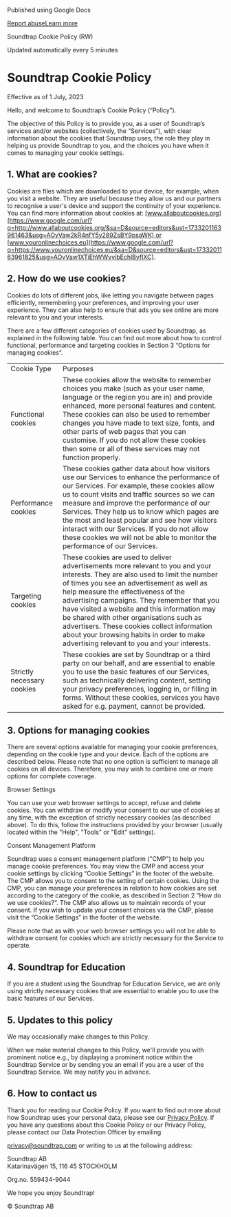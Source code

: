 Published using Google Docs

[Report abuse](https://drive.google.com/abuse?id=AKkXjoylEyV-_ZdMQGHWMy7a2GbF-bnUHr8CnDlAiIR6h-yn2epXAEVv8buZF7gkkd0Pnpd6a5jCGo4S3fX7TMs:0&docurl=https://docs.google.com/document/d/e/2PACX-1vSzR98HcSfgGp5PvZbh6J6BkcSIsbZ6FZnZ1dwxOc0COcfliSz62W30vUcnpH1Q_TmbEApie9V5XZu7/pub)[Learn more](https://support.google.com/docs/answer/183965 "Learn more")

Soundtrap Cookie Policy (RW)

Updated automatically every 5 minutes

Soundtrap Cookie Policy
=======================

Effective as of 1 July, 2023

Hello, and welcome to Soundtrap’s Cookie Policy (“Policy”).

The objective of this Policy is to provide you, as a user of Soundtrap’s services and/or websites (collectively, the “Services”), with clear information about the cookies that Soundtrap uses, the role they play in helping us provide Soundtrap to you, and the choices you have when it comes to managing your cookie settings.

1\. What are cookies?
---------------------

Cookies are files which are downloaded to your device, for example, when you visit a website. They are useful because they allow us and our partners to recognise a user's device and support the continuity of your experience. You can find more information about cookies at: [www.allaboutcookies.org](https://www.google.com/url?q=http://www.allaboutcookies.org/&sa=D&source=editors&ust=1733201163961463&usg=AOvVaw2kR4nfY5y289ZsBY9psaWK) or [www.youronlinechoices.eu](https://www.google.com/url?q=https://www.youronlinechoices.eu/&sa=D&source=editors&ust=1733201163961825&usg=AOvVaw1XTiEhWWvvibEchlByfIXC).

2\. How do we use cookies?
--------------------------

Cookies do lots of different jobs, like letting you navigate between pages efficiently, remembering your preferences, and improving your user experience. They can also help to ensure that ads you see online are more relevant to you and your interests.

There are a few different categories of cookies used by Soundtrap, as explained in the following table. You can find out more about how to control functional, performance and targeting cookies in Section 3 “Options for managing cookies”.

|     |     |
| --- | --- |
| Cookie Type | Purposes |
| Functional cookies | These cookies allow the website to remember choices you make (such as your user name, language or the region you are in) and provide enhanced, more personal features and content. These cookies can also be used to remember changes you have made to text size, fonts, and other parts of web pages that you can customise. If you do not allow these cookies then some or all of these services may not function properly. |
| Performance cookies | These cookies gather data about how visitors use our Services to enhance the performance of our Services. For example, these cookies allow us to count visits and traffic sources so we can measure and improve the performance of our Services. They help us to know which pages are the most and least popular and see how visitors interact with our Services. If you do not allow these cookies we will not be able to monitor the performance of our Services. |
| Targeting cookies | These cookies are used to deliver advertisements more relevant to you and your interests. They are also used to limit the number of times you see an advertisement as well as help measure the effectiveness of the advertising campaigns. They remember that you have visited a website and this information may be shared with other organisations such as advertisers. These cookies collect information about your browsing habits in order to make advertising relevant to you and your interests. |
| Strictly necessary cookies | These cookies are set by Soundtrap or a third party on our behalf, and are essential to enable you to use the basic features of our Services, such as technically delivering content, setting your privacy preferences, logging in, or filling in forms. Without these cookies, services you have asked for e.g. payment, cannot be provided. |

3\. Options for managing cookies
--------------------------------

There are several options available for managing your cookie preferences, depending on the cookie type and your device. Each of the options are described below. Please note that no one option is sufficient to manage all cookies on all devices. Therefore, you may wish to combine one or more options for complete coverage.

Browser Settings

You can use your web browser settings to accept, refuse and delete cookies. You can withdraw or modify your consent to our use of cookies at any time, with the exception of strictly necessary cookies (as described above). To do this, follow the instructions provided by your browser (usually located within the "Help", "Tools" or "Edit" settings).

Consent Management Platform

Soundtrap uses a consent management platform ("CMP") to help you manage cookie preferences. You may view the CMP and access your cookie settings by clicking “Cookie Settings” in the footer of the website. The CMP allows you to consent to the setting of certain cookies. Using the CMP, you can manage your preferences in relation to how cookies are set according to the category of the cookie, as described in Section 2 “How do we use cookies?”. The CMP also allows us to maintain records of your consent. If you wish to update your consent choices via the CMP, please visit the “Cookie Settings” in the footer of the website.

Please note that as with your web browser settings you will not be able to withdraw consent for cookies which are strictly necessary for the Service to operate.

4\. Soundtrap for Education
---------------------------

If you are a student using the Soundtrap for Education Service, we are only using strictly necessary cookies that are essential to enable you to use the basic features of our Services.

5\. Updates to this policy
--------------------------

We may occasionally make changes to this Policy.

When we make material changes to this Policy, we'll provide you with prominent notice e.g., by displaying a prominent notice within the Soundtrap Service or by sending you an email if you are a user of the Soundtrap Service. We may notify you in advance.

6\. How to contact us
---------------------

Thank you for reading our Cookie Policy. If you want to find out more about how Soundtrap uses your personal data, please see our [Privacy Policy](https://www.google.com/url?q=https://www.soundtrap.com/legal/privacy_world&sa=D&source=editors&ust=1733201163967462&usg=AOvVaw3krPV8YTfvd771rRcQinsa). If you have any questions about this Cookie Policy or our Privacy Policy, please contact our Data Protection Officer by emailing

privacy@soundtrap.com or writing to us at the following address:

Soundtrap AB  
Katarinavägen 15, 116 45 STOCKHOLM

Org.no. 559434-9044

We hope you enjoy Soundtrap!

© Soundtrap AB